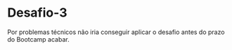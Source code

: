 # Desafio-3

Por problemas técnicos não iria conseguir aplicar o desafio antes do prazo do Bootcamp acabar.
